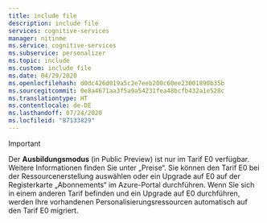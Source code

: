 ```yaml
---
title: include file
description: include file
services: cognitive-services
manager: nitinme
ms.service: cognitive-services
ms.subservice: personalizer
ms.topic: include
ms.custom: include file
ms.date: 04/29/2020
ms.openlocfilehash: d0dc426d019a5c2e7eeb200c60ee23001890b35b
ms.sourcegitcommit: 0e8a4671aa3f5a9a54231fea48bcfb432a1e528c
ms.translationtype: HT
ms.contentlocale: de-DE
ms.lasthandoff: 07/24/2020
ms.locfileid: "87133829"
---
```

> [!Important]
> Der **Ausbildungsmodus** (in Public Preview) ist nur im Tarif E0 verfügbar. Weitere Informationen finden Sie unter „Preise“. Sie können den Tarif E0 bei der Ressourcenerstellung auswählen oder ein Upgrade auf E0 auf der Registerkarte „Abonnements“ im Azure-Portal durchführen. Wenn Sie sich in einem anderen Tarif befinden und ein Upgrade auf E0 durchführen, werden Ihre vorhandenen Personalisierungsressourcen automatisch auf den Tarif E0 migriert.